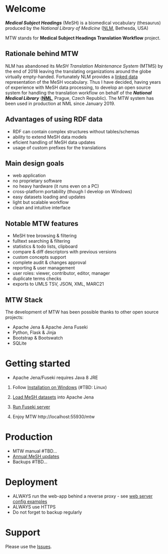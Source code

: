 # Welcome #

***Medical Subject Headings*** (MeSH) is a biomedical vocabulary (thesaurus) produced by the *National Library of Medicine* ([NLM](https://www.nlm.nih.gov/mesh/), Bethesda, USA)   

MTW stands for **Medical Subject Headings Translation Workflow** project.

## Rationale behind MTW

NLM has abandoned its *MeSH Translation Maintenance System* (MTMS) by the end of 2018 leaving the translating organizations around the globe virtually empty-handed. Fortunately NLM provides a [linked data](https://id.nlm.nih.gov/mesh/) representation of the MeSH vocabulary. Thus I have decided, having years of experience with MeSH data processing, to develop an open source system for handling the translation workflow on behalf of the ***National Medical Library*** (**[NML](https://nlk.cz)**, Prague, Czech Republic). The MTW system has been used in production at NML since January 2019.

## Advantages of using RDF data

* RDF can contain complex structures without tables/schemas
* ability to extend MeSH data models
* eficient handling of MeSH data updates
* usage of custom prefixes for the translations 

## Main design goals

* web application
* no proprietary software
* no heavy hardware (it runs even on a PC)
* cross-platform portability (though I develop on Windows)
* easy datasets loading and updates
* light but scalable workflow
* clean and intuitive interface 

## Notable MTW features

* MeSH tree browsing & filtering
* fulltext searching & filtering
* statistics & todo lists, clipboard
* compare & diff descriptors with previous versions
* custom concepts support
* complete audit & changes approval
* reporting & user management
* user roles: viewer, contributor, editor, manager
* duplicate terms checks
* exports to UMLS TSV, JSON, XML, MARC21

## MTW Stack

The development of MTW has been possible thanks to other open source projects:

* Apache Jena & Apache Jena Fuseki
* Python, Flask & Jinja
* Bootstrap & Bootswatch
* SQLite

# Getting started

* Apache Jena/Fuseki requires Java 8 JRE

1. Follow [Installation on Windows](https://github.com/filak/MTW-MeSH/wiki/Installation-on-Windows) (\#TBD: Linux) 

2. [Load MeSH datasets](https://github.com/filak/MTW-MeSH/wiki/Loading-MeSH-datasets) into Apache Jena

3. [Run Fuseki server](https://github.com/filak/MTW-MeSH/wiki/Running-Fuseki-server)

4. Enjoy MTW http://localhost:55930/mtw

# Production

* MTW manual \#TBD... 
* [Annual MeSH updates](https://github.com/filak/MTW-MeSH/wiki/MeSH-Annual-Updates)
* Backups \#TBD...

# Deployment

* ALWAYS run the web-app behind a reverse proxy - see [web server config examples](https://github.com/filak/MTW-MeSH/wiki/Web-server-config)
* ALWAYS use HTTPS
* Do not forget to backup regularly

# Support

Please use the [Issues](https://github.com/filak/MTW-MeSH/issues).
